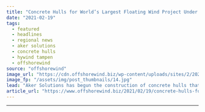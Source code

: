 ```yaml
---
title: "Concrete Hulls for World’s Largest Floating Wind Project Under Construction"
date: "2021-02-19"
tags: 
  - featured
  - headlines
  - regional news
  - aker solutions
  - concrete hulls
  - hywind tampen
  - offshorewind
source: "offshorewind"
image_url: "https://cdn.offshorewind.biz/wp-content/uploads/sites/2/2021/02/19153003/Aker-Begins-Building-Concrete-Hulls-for-Worlds-Largest-Floating-Wind-Project.jpg"
image_fp: "/assets/img/post_thumbnails/14.jpg"
lead: "Aker Solutions has begun the construction of concrete hulls that will carry the turbines"
article_url: "https://www.offshorewind.biz/2021/02/19/concrete-hulls-for-worlds-largest-floating-wind-project-under-construction/"
---
```


---
